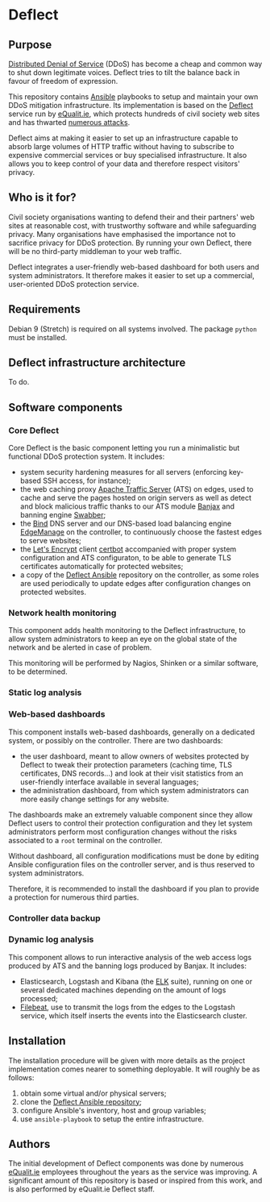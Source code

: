# Deflect

## Purpose

[Distributed Denial of
Service](https://en.wikipedia.org/wiki/Denial-of-service_attack#Distributed_attack)
(DDoS) has become a cheap and common way to shut down legitimate voices. Deflect
tries to tilt the balance back in favour of freedom of expression.

This repository contains [Ansible](https://www.ansible.com) playbooks to setup
and maintain your own DDoS mitigation infrastructure. Its implementation is
based on the [Deflect](https://deflect.ca) service run by
[eQualit.ie](https://equalit.ie), which protects hundreds of civil society web
sites and has thwarted [numerous
attacks](https://equalit.ie/deflect-labs-reporting/).

Deflect aims at making it easier to set up an infrastructure capable to absorb
large volumes of HTTP traffic without having to subscribe to expensive
commercial services or buy specialised infrastructure. It also allows you to
keep control of your data and therefore respect visitors' privacy.

## Who is it for?

Civil society organisations wanting to defend their and their partners' web
sites at reasonable cost, with trustworthy software and while safeguarding
privacy. Many organisations have emphasised the importance not to sacrifice
privacy for DDoS protection. By running your own Deflect, there will be no
third-party middleman to your web traffic.

Deflect integrates a user-friendly web-based dashboard for both users and system
administrators. It therefore makes it easier to set up a commercial,
user-oriented DDoS protection service.

## Requirements

Debian 9 (Stretch) is required on all systems involved. The package `python`
must be installed.

## Deflect infrastructure architecture

To do.

## Software components

### Core Deflect

Core Deflect is the basic component letting you run a minimalistic but
functional DDoS protection system. It includes:

- system security hardening measures for all servers (enforcing key-based SSH
  access, for instance);
- the web caching proxy [Apache Traffic
  Server](https://trafficserver.apache.org/) (ATS) on edges, used to cache and
  serve the pages hosted on origin servers as well as detect and block malicious
  traffic thanks to our ATS module [Banjax](https://github.com/equalitie/banjax)
  and banning engine [Swabber](https://github.com/equalitie/swabber);
- the [Bind](https://www.isc.org/downloads/bind/) DNS server and our DNS-based
  load balancing engine [EdgeManage](https://github.com/equalitie/edgemanage) on
  the controller, to continuously choose the fastest edges to serve websites;
- the [Let's Encrypt](https://letsencrypt.org/) client
  [certbot](https://certbot.eff.org/) accompanied with proper system
  configuration and ATS configuraton, to be able to generate TLS certificates
  automatically for protected websites;
- a copy of the [Deflect Ansible](https://github.com/equalitie/deflect)
  repository on the controller, as some roles are used periodically to update
  edges after configuration changes on protected websites.

### Network health monitoring

This component adds health monitoring to the Deflect infrastructure, to allow
system administrators to keep an eye on the global state of the network and be
alerted in case of problem.

This monitoring will be performed by Nagios, Shinken or a similar software, to
be determined.

### Static log analysis

### Web-based dashboards

This component installs web-based dashboards, generally on a dedicated system,
or possibly on the controller. There are two dashboards:

- the user dashboard, meant to allow owners of websites protected by Deflect to
  tweak their protection parameters (caching time, TLS certificates, DNS
  records…) and look at their visit statistics from an user-friendly interface
  available in several languages;
- the administration dashboard, from which system administrators can more easily
  change settings for any website.

The dashboards make an extremely valuable component since they allow Deflect
users to control their protection configuration and they let system
administrators perform most configuration changes without the risks associated
to a `root` terminal on the controller.

Without dashboard, all configuration modifications must be done by editing
Ansible configuration files on the controller server, and is thus reserved to
system administrators.

Therefore, it is recommended to install the dashboard if you plan to provide a
protection for numerous third parties.

### Controller data backup

### Dynamic log analysis

This component allows to run interactive analysis of the web access logs
produced by ATS and the banning logs produced by Banjax. It includes:

- Elasticsearch, Logstash and Kibana (the [ELK](https://www.elastic.co/) suite),
  running on one or several dedicated machines depending on the amount of logs
  processed;
- [Filebeat](https://www.elastic.co/products/beats/filebeat), use to transmit
  the logs from the edges to the Logstash service, which itself inserts the
  events into the Elasticsearch cluster.

## Installation

The installation procedure will be given with more details as the project
implementation comes nearer to something deployable. It will roughly be as
follows:

1. obtain some virtual and/or physical servers;
2. clone the [Deflect Ansible repository](https://github.com/equalitie/deflect);
3. configure Ansible's inventory, host and group variables;
4. use `ansible-playbook` to setup the entire infrastructure.

## Authors

The initial development of Deflect components was done by numerous
[eQualit.ie](https://equalit.ie) employees throughout the years as the service
was improving. A significant amount of this repository is based or inspired from
this work, and is also performed by eQualit.ie Deflect staff.
